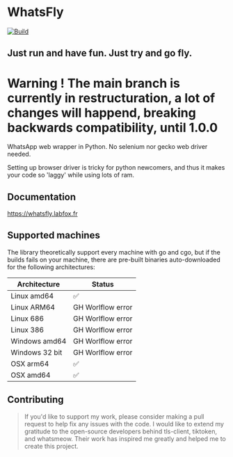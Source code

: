 # WhatsFly
[![Build](https://github.com/Labfox/whatsfly/actions/workflows/build.yml/badge.svg)](https://github.com/Labfox/whatsfly/actions/workflows/build.yml)
## Just run and have fun. Just try and go fly. 

# Warning ! The main branch is currently in restructuration, a lot of changes will happend, breaking backwards compatibility, until 1.0.0

WhatsApp web wrapper in Python. No selenium nor gecko web driver needed. 

Setting up browser driver is tricky for python newcomers, and thus it makes your code so 'laggy' while using lots of ram.

## Documentation

https://whatsfly.labfox.fr

## Supported machines

The library theoretically support every machine with go and cgo, but if the builds fails on your machine, there are pre-built binaries auto-downloaded for the following architectures:

| Architecture  | Status |
| ------------- | ------------- |
| Linux amd64  | ✅ |
| Linux ARM64  | GH Worlflow error |
| Linux 686  | GH Worlflow error  |
| Linux 386  | GH Worlflow error   |
| Windows amd64  | GH Worlflow error  |
| Windows 32 bit  | GH Worlflow error  |
| OSX arm64  | ✅ |
| OSX amd64  | ✅ |

## Contributing
> If you'd like to support my work, please consider making a pull request to help fix any issues with the code.
> I would like to extend my gratitude to the open-source developers behind tls-client, tiktoken, and whatsmeow. Their work has inspired me greatly and helped me to create this project.
